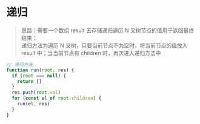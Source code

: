 
# 递归

> 思路：需要一个数组 result 去存储递归遍历 N 叉树节点的值用于返回最终结果；<br>
递归方法为遍历 N 叉树，只要当前节点不为空时，将当前节点的值放入 result 中；当当前节点有 children 时，再次进入递归方法中

```ts
// 递归方法
function run(root, res) {
  if (root === null) {
    return []
  }
  res.push(root.val)
  for (const el of root.children) {
    run(el, res)
  }
}
```
